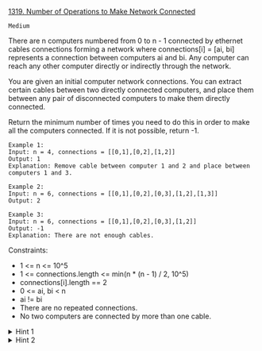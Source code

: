 [1319. Number of Operations to Make Network Connected](https://leetcode.com/problems/number-of-operations-to-make-network-connected/description/)

`Medium`

There are n computers numbered from 0 to n - 1 connected by ethernet cables connections forming a network where connections[i] = [ai, bi] represents a connection between computers ai and bi. Any computer can reach any other computer directly or indirectly through the network.

You are given an initial computer network connections. You can extract certain cables between two directly connected computers, and place them between any pair of disconnected computers to make them directly connected.

Return the minimum number of times you need to do this in order to make all the computers connected. If it is not possible, return -1.

```
Example 1:
Input: n = 4, connections = [[0,1],[0,2],[1,2]]
Output: 1
Explanation: Remove cable between computer 1 and 2 and place between computers 1 and 3.

Example 2:
Input: n = 6, connections = [[0,1],[0,2],[0,3],[1,2],[1,3]]
Output: 2

Example 3:
Input: n = 6, connections = [[0,1],[0,2],[0,3],[1,2]]
Output: -1
Explanation: There are not enough cables.
```

Constraints:

- 1 <= n <= 10^5
- 1 <= connections.length <= min(n * (n - 1) / 2, 10^5)
- connections[i].length == 2
- 0 <= ai, bi < n
- ai != bi
- There are no repeated connections.
- No two computers are connected by more than one cable.

<details>
<summary>Hint 1</summary>

As long as there are at least (n - 1) connections, there is definitely a way to connect all computers.

</details>

<details>
<summary>Hint 2</summary>

Use DFS to determine the number of isolated computer clusters.

</details>
